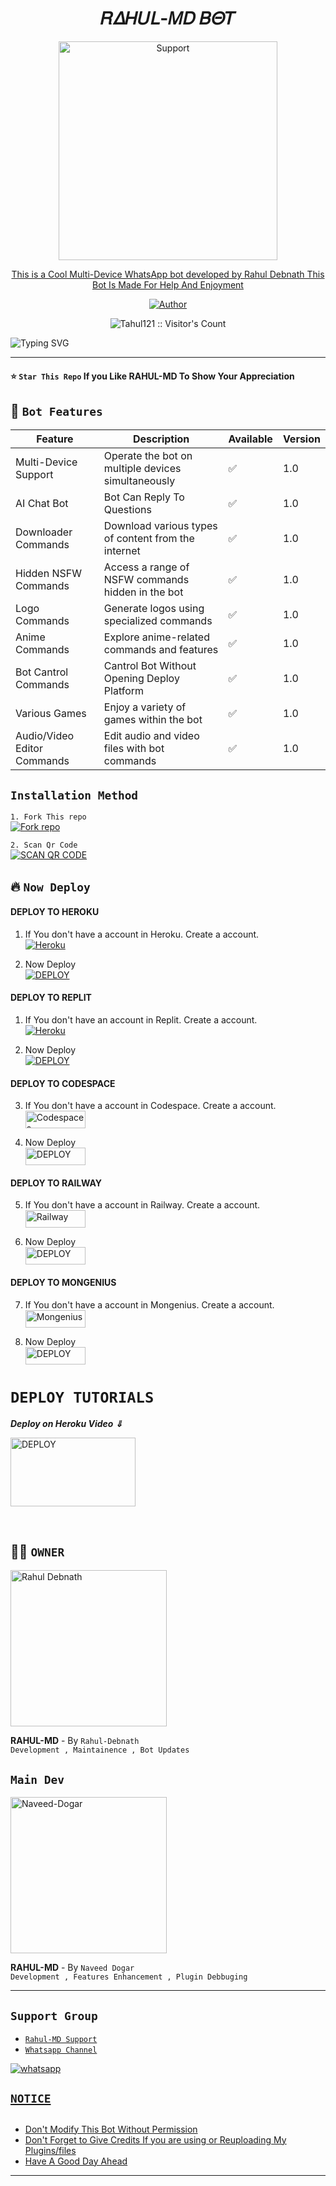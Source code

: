 <h1 align="center">    𝑅𝛥𝛨𝑈𝐿-𝛭𝐷 𝐵𝛩𝑇
</h1>
<p align="center"> 
  
</p>
<p align="center">
  <a href="https://chat.whatsapp.com/C7PFcSRmRI9Enbda8Cikqu">
    <img alt=Support height="350" src="https://telegra.ph/file/3569f630b0ca83652b49e.jpg"> 
    </p>

  
<p align="center"> This is a Cool Multi-Device WhatsApp bot developed by Rahul Debnath This Bot Is Made For Help And Enjoyment
 
  </a>
</p>
<p align="center">
<a href="https://github.com/Tahul121"><img title="Author" src="https://img.shields.io/badge/OWNER-RAHUL_DEBNATH-black?style=for-the-badge&logo=github"></a>
<p/>

<p align="center"><img src="https://profile-counter.glitch.me/{RAHUL-MD}/count.svg" alt="Tahul121 :: Visitor's Count" /></p>

![Typing SVG](https://readme-typing-svg.demolab.com?font=Ribeye&size=50&pause=1000&color=3F00FF&center=true&width=900&height=100&lines=This-Is%20RAHUL-MD;%20Multi-Device%20WhatsApp%20Bot;%20Create%20By%20RAHUL%20DEBNATH)
<p align="center">

***

#### ⭐ `Star This Repo` If you Like RAHUL-MD To Show Your Appreciation


## 🚀 `Bot Features`
| Feature                          | Description                                             | Available    | Version    |
| ---------------------------------| ------------------------------------------------------- | ------------ | ---------- |
| Multi-Device Support             | Operate the bot on multiple devices simultaneously      | ✅           | 1.0        |
| AI Chat Bot                      | Bot Can Reply To Questions                              | ✅           | 1.0        |
| Downloader Commands              | Download various types of content from the internet     | ✅           | 1.0        |
| Hidden NSFW Commands             | Access a range of NSFW commands hidden in the bot       | ✅           | 1.0        |
| Logo Commands                    | Generate logos using specialized commands               | ✅           | 1.0        |
| Anime Commands                   | Explore anime-related commands and features             | ✅           | 1.0        |
| Bot Cantrol Commands             | Cantrol Bot Without Opening Deploy Platform             | ✅           | 1.0        |
| Various Games                    | Enjoy a variety of games within the bot                 | ✅           | 1.0        |
| Audio/Video Editor Commands      | Edit audio and video files with bot commands            | ✅           | 1.0        |

## `Installation Method`
`1. Fork This repo`
    <br>
<a href='https://github.com/Tahul121/RAHUL-MD/fork' target="_blank"><img alt='Fork repo' src='https://img.shields.io/badge/Fork Repo-100000?style=for-the-badge&logo=scan&logoColor=white&labelColor=black&color=black'/></a>

`2. Scan Qr Code`
    <br>
<a href='https://rahulqr.onrender.com/' target="_blank"><img alt='SCAN QR CODE' src='https://img.shields.io/badge/Scan_Qr-100000?style=for-the-badge&logo=scan&logoColor=white&labelColor=black&color=black'/></a>

## 🔥 `Now Deploy`
#### DEPLOY TO HEROKU 

1. If You don't have a account in Heroku. Create a account.
    <br>
<a href='https://signup.heroku.com/' target="_blank"><img alt='Heroku' src='https://img.shields.io/badge/-Create-black?style=for-the-badge&logo=heroku&logoColor=white'/></a>

2. Now Deploy
    <br>
<a href='rahul' target="_blank"><img alt='DEPLOY' src='https://img.shields.io/badge/-DEPLOY-black?style=for-the-badge&logo=heroku&logoColor=white'/></a>

#### DEPLOY TO REPLIT

1. If You don't have an account in Replit. Create a account.
    <br>
<a href='https://replit.com/signup' target="_blank"><img alt='Heroku' src='https://img.shields.io/badge/-Create-black?style=for-the-badge&logo=replit&logoColor=white'/></a>


2. Now Deploy
    <br>
    <a href='https://repl.it/github/f/MD' target="_blank"><img alt='DEPLOY' src='https://img.shields.io/badge/-DEPLOY-black?style=for-the-badge&logo=replit&logoColor=white'/></a>



#### DEPLOY TO CODESPACE

3. If You don't have a account in Codespace. Create a account.
    <br>
<a href='https://github.com/login?return_to=https%3A%2F%2Fgithub.com%2Fcodespaces' target="_blank"><img alt='Codespaces' src='https://img.shields.io/badge/CREATE-h?color=black&style=for-the-badge&logo=visualstudiocode' width="96.35" height="28"/></a></p>

4. Now Deploy
    <br>
<a href='https://github.com/codespaces/new' target="_blank"><img alt='DEPLOY' src='https://img.shields.io/badge/DEPLOY -h?color=black&style=for-the-badge&logo=visualstudiocode' width="96.35" height="28"/></a></p>


#### DEPLOY TO RAILWAY

5. If You don't have a account in Railway. Create a account.
    <br>
<a href='https://railway.app/login' target="_blank"><img alt='Railway' src='https://img.shields.io/badge/CREATE-h?color=black&style=for-the-badge&logo=railway' width="96.35" height="28"/></a></p>

6. Now Deploy
    <br>
<a href='https://railway.app/new' target="_blank"><img alt='DEPLOY' src='https://img.shields.io/badge/DEPLOY -h?color=black&style=for-the-badge&logo=railway' width="96.35" height="28"/></a></p>

#### DEPLOY TO MONGENIUS

7. If You don't have a account in Mongenius. Create a account.
    <br>
<a href='https://studio.mogenius.com/user/registration' target="_blank"><img alt='Mongenius' src='https://img.shields.io/badge/CREATE-h?color=black&style=for-the-badge&logo=genius' width="96.35" height="28"/></a></p>

8. Now Deploy
    <br>
<a href='https://railway.app/new' target="_blank"><img alt='DEPLOY' src='https://img.shields.io/badge/DEPLOY -h?color=black&style=for-the-badge&logo=genius' width="96.35" height="28"/></a></p>


# `DEPLOY TUTORIALS`

***Deploy on Heroku Video ⇓***
 <p align="left">
<a href="https://youtu.be/gPPf3AzIREH"><img align="center" src="https://telegra.ph/file/a674ac6df55d0eb0f35a9.jpg" alt="DEPLOY" height="110" width="200" /></a>
 </p>
 </br>
 

## 👨‍💻 `OWNER` 
<a href="https://github.com/Tahul121"><img src="https://github.com/Tahul121.png" width="250" height="250" alt="Rahul Debnath"/></a>
  
**RAHUL-MD** - By `Rahul-Debnath`
<br>
`Development , Maintainence , Bot Updates`

## `Main Dev` 
<a href="https://github.com/naveeddogar"><img src="https://github.com/naveeddogar.png" width="250" height="250" alt="Naveed-Dogar"/></a>
  
**RAHUL-MD** - By `Naveed Dogar`
<br>
`Development , Features Enhancement , Plugin Debbuging`


-------

  ## ``Support Group``
   
- [`Rahul-MD Support`](https://chat.whatsapp.com/C7PFcSRmRI9Enbda8Cikqu)
- [`Whatsapp Channel`](https://whatsapp.com/channel/0029VaUbFyXBFLgYH9g6S83a)


<a aria-label="Join our chats" href="https://wa.me/+919547261290?text=Hi!! Rahul Debnath Sir, I need Your Help" target="_blank">
    <img alt="whatsapp" src="https://img.shields.io/badge/Owner%20Whatsapp-25D366?style=for-the-badge&logo=whatsapp&logoColor=white" />
</p>


## `NOTICE`
   
## 
- Don't Modify This Bot Without Permission 
- Don't Forget to Give Credits If you are using or Reuploading My Plugins/files
- Have A Good Day Ahead
---

 <br><br>
 
